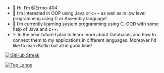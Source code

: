 - 👋 Hi, I’m @Errno-404
- 👀 I’m interested in OOP using Java or c++ as well as in low level programming using C or Assembly language!
- 🌱 I’m currently learning system programming using C, OOD with some help of Java and c++.
- ✨ In the near future I plan to learn more about Databases and how to connect them to my applications in different languages. Moreover I'd like to learn Kotlin but all in good time!

[![GitHub Streak](http://github-readme-streak-stats.herokuapp.com?user=Errno-404&theme=blood-dark&border_radius=5)](https://git.io/streak-stats)

[![Top Langs](https://github-readme-stats.vercel.app/api/top-langs/?username=Errno-404)](https://github.com/anuraghazra/github-readme-stats)
